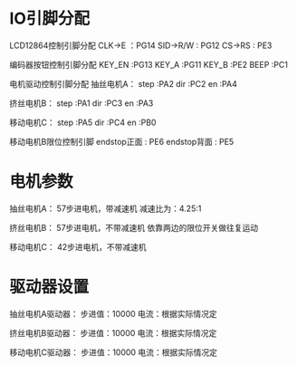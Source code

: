 # IO引脚分配
LCD12864控制引脚分配
CLK->E   ：PG14
SID->R/W : PG12
CS->RS   : PE3

编码器按钮控制引脚分配
KEY_EN   :PG13
KEY_A    :PG11
KEY_B    :PE2
BEEP     :PC1

电机驱动控制引脚分配
抽丝电机A：
step     :PA2
dir      :PC2
en       :PA4

挤丝电机B：
step     :PA1
dir      :PC3
en       :PA3

移动电机C：
step     :PA5
dir      :PC4
en       :PB0

移动电机B限位控制引脚
endstop正面 : PE6
endstop背面 : PE5

# 电机参数
抽丝电机A： 
57步进电机，带减速机
减速比为：4.25:1

挤丝电机B：
57步进电机，不带减速机
依靠两边的限位开关做往复运动

移动电机C：
42步进电机，不带减速机

# 驱动器设置
抽丝电机A驱动器：
步进值：10000
电流：根据实际情况定

挤丝电机B驱动器：
步进值：10000
电流：根据实际情况定

移动电机C驱动器：
步进值：10000
电流：根据实际情况定


